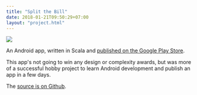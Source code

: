 ```yaml
---
title: "Split the Bill"
date: 2018-01-21T09:50:29+07:00
layout: "project.html"
---
```

<img src="/images/split-the-bill.png">

An Android app, written in Scala and [published on the Google Play Store](https://play.google.com/store/apps/details?id=com.splitthebill&hl=en).

This app's not going to win any design or complexity awards, but was more of a successful hobby project to learn Android development and publish an app in a few days.

The [source is on Github](https://github.com/gropple/SplitTheBill). 